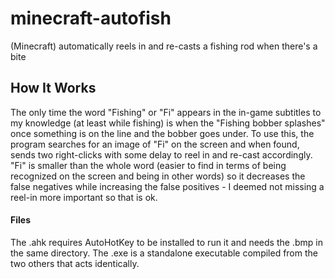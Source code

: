 # minecraft-autofish
(Minecraft) automatically reels in and re-casts a fishing rod when there's a bite

## How It Works
The only time the word "Fishing" or "Fi" appears in the in-game subtitles to my knowledge (at least while fishing) is when the "Fishing bobber splashes" once something is on the line and the bobber goes under. To use this, the program searches for an image of "Fi" on the screen and when found, sends two right-clicks with some delay to reel in and re-cast accordingly. "Fi" is smaller than the whole word (easier to find in terms of being recognized on the screen and being in other words) so it decreases the false negatives while increasing the false positives - I deemed not missing a reel-in more important so that is ok.

#### Files
The .ahk requires AutoHotKey to be installed to run it and needs the .bmp in the same directory. The .exe is a standalone executable compiled from the two others that acts identically.
